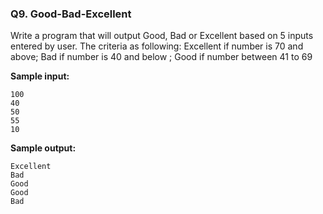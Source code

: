 ### Q9. Good-Bad-Excellent

Write a program that will output Good, Bad or Excellent based on 5 inputs entered by user. The criteria as following:
Excellent if number is 70 and above;
Bad if number is 40 and below ;
Good if number between 41 to 69

**Sample input:**

```
100
40
50
55
10
```

**Sample output:**

```
Excellent
Bad
Good
Good
Bad
```
